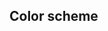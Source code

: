 ## Color scheme


<!-- <values.colorScheme> -->
<!-- </values.colorScheme> -->


<!-- <variants.colorScheme> -->
<!-- </variants.colorScheme> -->
